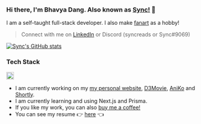 ### Hi there, I'm Bhavya Dang. Also known as [Sync!](https://bhavyadang.vercel.app/projects) 👋

I am a self-taught full-stack developer. I also make [fanart](https://www.deviantart.com/syncox) as a hobby!
> Connect with me on [LinkedIn](https://www.linkedin.com/in/bhavya-dang-27506b223/) or Discord (syncreads or Sync#9069)

[![Sync's GitHub stats](https://github-readme-stats.vercel.app/api?username=Sync-Codes&show_icons=true&theme=midnight-purple)](https://github.com/Sync-Codes/github-readme-stats)


### Tech Stack

<code><img height="20" src="https://skillicons.dev/icons?i=javascript,vue,react,next,tailwind,prisma,mongo,postgres" /></code>



* I am currently working on my [my personal website](bhavyadang.vercel.app), [D3Movie](https://github.com/Sync-Codes/D3Movie), [AniKo](https://github.com/Sync-Codes/AniKo) and [Shortly](https://github.com/Sync-Codes/Shortly).
* I am currently learning and using Next.js and Prisma.
* If you like my work, you can also [buy me a coffee!](https://www.buymeacoffee.com/synxc)
* You can see my resume 👉 [here](https://sync-codes.github.io/resume/) 👈
